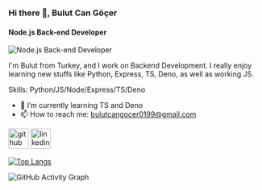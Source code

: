 ### Hi there 👋, Bulut Can Göçer
#### Node.js Back-end Developer
![Node.js Back-end Developer](https://media.licdn.com/dms/image/D4D16AQEQb4PUsM5IMg/profile-displaybackgroundimage-shrink_350_1400/0/1674320818650?e=1681344000&v=beta&t=oRqRmxdo7cMSwriy_ttvRjmL8zzLkGthypTWFpCP9aM)

I'm Bulut from Turkey, and I work on Backend Development. I really enjoy learning new stuffs like Python, Express, TS, Deno, as well as working JS. 

Skills: Python/JS/Node/Express/TS/Deno

- 🌱 I’m currently learning TS and Deno 
- 📫 How to reach me: bulutcangocer0199@gmail.com 


[<img src='https://cdn.jsdelivr.net/npm/simple-icons@3.0.1/icons/github.svg' alt='github' height='40'>](https://github.com/bulutcan99)  [<img src='https://cdn.jsdelivr.net/npm/simple-icons@3.0.1/icons/linkedin.svg' alt='linkedin' height='40'>](https://www.linkedin.com/in/bulut-can-göçer-a92332263/)  

[![Top Langs](https://github-readme-stats.vercel.app/api/top-langs/?username=bulutcan99)](https://github.com/anuraghazra/github-readme-stats)

![GitHub Activity Graph](https://activity-graph.herokuapp.com/graph?username=bulutcan99)  

